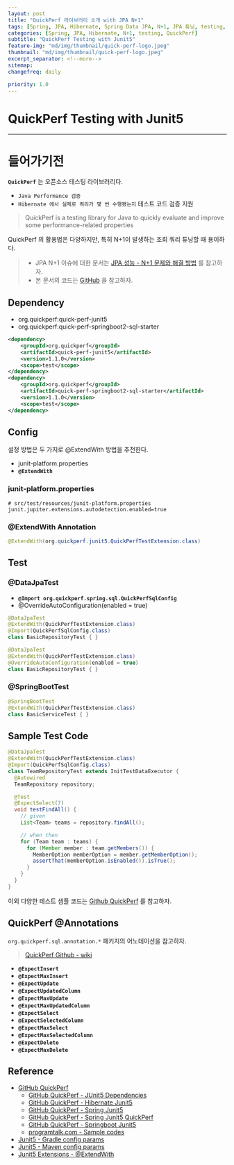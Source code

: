 ```yaml
---
layout: post
title: "QuickPerf 라이브러리 소개 with JPA N+1"
tags: [Spring, JPA, Hibernate, Spring Data JPA, N+1, JPA 튜닝, testing, QuickPerf]
categories: [Spring, JPA, Hibernate, N+1, testing, QuickPerf]
subtitle: "QuickPerf Testing with Junit5"
feature-img: "md/img/thumbnail/quick-perf-logo.jpeg"
thumbnail: "md/img/thumbnail/quick-perf-logo.jpeg"
excerpt_separator: <!--more-->
sitemap:
changefreq: daily

priority: 1.0
---
```


<!--more-->

# QuickPerf Testing with Junit5

---

# 들어가기전

**`QuickPerf`** 는 오픈소스 테스팅 라이브러리다.

- `Java Performance 검증`
- `Hibernate 에서 실제로 쿼리가 몇 번 수행됐는지` 테스트 코드 검증 지원

> QuickPerf is a testing library for Java to quickly evaluate and improve some performance-related properties

QuickPerf 의 활용법은 다양하지만, 특히 N+1이 발생하는 조회 쿼리 튜닝할 때 용이하다.

> - JPA N+1 이슈에 대한 문서는 [JPA 성능 - N+1 문제와 해결 방법](https://gmoon92.github.io/spring/jpa/hibernate/n+1/2021/01/12/jpa-n-plus-one.html) 를 참고하자. <br/>
> - 본 문서의 코드는 [GitHub](https://github.com/gmoon92/Toy/blob/master/testing/quickperf/README.md) 을 참고하자.

## Dependency

- org.quickperf:quick-perf-junit5
- org.quickperf:quick-perf-springboot2-sql-starter

```xml
<dependency>
	<groupId>org.quickperf</groupId>
	<artifactId>quick-perf-junit5</artifactId>
	<version>1.1.0</version>
	<scope>test</scope>
</dependency>
<dependency>
	<groupId>org.quickperf</groupId>
	<artifactId>quick-perf-springboot2-sql-starter</artifactId>
	<version>1.1.0</version>
	<scope>test</scope>
</dependency>
```

## Config

설정 방법은 두 가지로 @ExtendWith 방법을 추천한다.

- junit-platform.properties
- **`@ExtendWith`**

###  junit-platform.properties

```text
# src/test/resources/junit-platform.properties
junit.jupiter.extensions.autodetection.enabled=true
```

### @ExtendWith Annotation

```java
@ExtendWith(org.quickperf.junit5.QuickPerfTestExtension.class)
```

## Test
### @DataJpaTest

- **`@Import org.quickperf.spring.sql.QuickPerfSqlConfig`**
- @OverrideAutoConfiguration(enabled = true)

```java
@DataJpaTest
@ExtendWith(QuickPerfTestExtension.class)
@Import(QuickPerfSqlConfig.class)
class BasicRepositoryTest { }

@DataJpaTest
@ExtendWith(QuickPerfTestExtension.class)
@OverrideAutoConfiguration(enabled = true)
class BasicRepositoryTest { }
```

### @SpringBootTest

```java
@SpringBootTest
@ExtendWith(QuickPerfTestExtension.class)
class BasicServiceTest { }
```

## Sample Test Code

```java
@DataJpaTest
@ExtendWith(QuickPerfTestExtension.class)
@Import(QuickPerfSqlConfig.class)
class TeamRepositoryTest extends InitTestDataExecutor {
  @Autowired
  TeamRepository repository;

  @Test
  @ExpectSelect(7)
  void testFindAll() {
    // given
    List<Team> teams = repository.findAll();

    // when then
    for (Team team : teams) {
      for (Member member : team.getMembers()) {
        MemberOption memberOption = member.getMemberOption();
        assertThat(memberOption.isEnabled()).isTrue();
      }
    }
  }
}
```

이외 다양한 테스트 샘플 코드는 [Github QuickPerf](https://github.com/quick-perf/quickperf-examples) 를 참고하자.

## QuickPerf @Annotations

`org.quickperf.sql.annotation.*` 패키지의 어노테이션을 참고하자.

> [QuickPerf Github - wiki](https://github-wiki-see.page/m/quick-perf/doc/wiki_index)

- **`@ExpectInsert`**
- **`@ExpectMaxInsert`**
- **`@ExpectUpdate`**
- **`@ExpectUpdatedColumn`**
- **`@ExpectMaxUpdate`**
- **`@ExpectMaxUpdatedColumn`**
- **`@ExpectSelect`**
- **`@ExpectSelectedColumn`**
- **`@ExpectMaxSelect`**
- **`@ExpectMaxSelectedColumn`**
- **`@ExpectDelete`**
- **`@ExpectMaxDelete`**

## Reference

- [GitHub QuickPerf](https://github.com/quick-perf/quickperf)
    - [GitHub QuickPerf - JUnit5 Dependencies](https://github.com/quick-perf/doc/wiki/JUnit-5#dependencies)
    - [GitHub QuickPerf - Hibernate Junit5](https://github.com/quick-perf/quickperf-examples/tree/master/hibernate-junit5)
    - [GitHub QuickPerf - Spring Junit5](https://github.com/quick-perf/doc/wiki/Spring#junit-5)
    - [GitHub QuickPerf - Spring Junit5 QuickPerf](https://github-wiki-see.page/m/quick-perf/doc/wiki/Spring#junit-5)
    - [GitHub QuickPerf - Springboot Junit5](https://github.com/quick-perf/quickperf-examples/tree/master/springboot-junit5)
    - [programtalk.com - Sample codes](https://programtalk.com/vs3/?source=java/quick-perf/quickperf/sql/sql-annotations/src/main/java/org/quickperf/sql/annotation/ExpectSelectedColumn.java)
- [Junit5 - Gradle config params](https://junit.org/junit5/docs/current/user-guide/#running-tests-build-gradle-config-params)
- [Junit5 - Maven config params](https://junit.org/junit5/docs/current/user-guide/#running-tests-build-maven-config-params)
- [Junit5 Extensions - @ExtendWith](https://junit.org/junit5/docs/current/user-guide/#extensions-registration-declarative)
